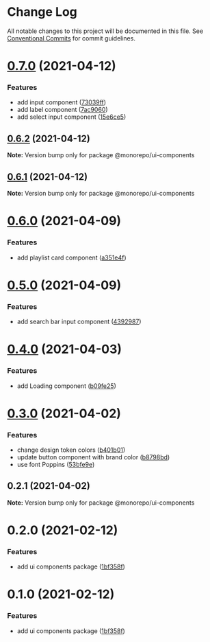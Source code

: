 # Change Log

All notable changes to this project will be documented in this file.
See [Conventional Commits](https://conventionalcommits.org) for commit guidelines.

# [0.7.0](https://github.com/emunhoz/spotifood/compare/@monorepo/ui-components@0.6.2...@monorepo/ui-components@0.7.0) (2021-04-12)


### Features

* add input component ([73039ff](https://github.com/emunhoz/spotifood/commit/73039ff18278adaab947ae4c27103314292acdc1))
* add label component ([7ac9060](https://github.com/emunhoz/spotifood/commit/7ac906057b4e303d475c1b81420ab5c4938d8f8c))
* add select input component ([15e6ce5](https://github.com/emunhoz/spotifood/commit/15e6ce59c5f0dc2fa8bccd79de0085d6173cd9ff))





## [0.6.2](https://github.com/emunhoz/spotifood/compare/@monorepo/ui-components@0.6.1...@monorepo/ui-components@0.6.2) (2021-04-12)

**Note:** Version bump only for package @monorepo/ui-components





## [0.6.1](https://github.com/emunhoz/spotifood/compare/@monorepo/ui-components@0.6.0...@monorepo/ui-components@0.6.1) (2021-04-12)

**Note:** Version bump only for package @monorepo/ui-components





# [0.6.0](https://github.com/emunhoz/spotifood/compare/@monorepo/ui-components@0.5.0...@monorepo/ui-components@0.6.0) (2021-04-09)


### Features

* add playlist card component ([a351e4f](https://github.com/emunhoz/spotifood/commit/a351e4fbe326722eaf8b0d1c35fbd9dd124b0857))





# [0.5.0](https://github.com/emunhoz/spotifood/compare/@monorepo/ui-components@0.4.0...@monorepo/ui-components@0.5.0) (2021-04-09)


### Features

* add search bar input component ([4392987](https://github.com/emunhoz/spotifood/commit/43929870548bd498b3d24f19a937c8f864c91dcb))





# [0.4.0](https://github.com/emunhoz/spotifood/compare/@monorepo/ui-components@0.3.0...@monorepo/ui-components@0.4.0) (2021-04-03)


### Features

* add Loading component ([b09fe25](https://github.com/emunhoz/spotifood/commit/b09fe25adfe11402455aae6edf9c349de29a1c67))





# [0.3.0](https://github.com/emunhoz/spotifood/compare/@monorepo/ui-components@0.2.1...@monorepo/ui-components@0.3.0) (2021-04-02)


### Features

* change design token colors ([b401b01](https://github.com/emunhoz/spotifood/commit/b401b01b818f5a8967567a0aed60ac8d1d497a77))
* update button component with brand color ([b8798bd](https://github.com/emunhoz/spotifood/commit/b8798bd9e4f937bb0d57f1996e1d366cdda0cdce))
* use font Poppins ([53bfe9e](https://github.com/emunhoz/spotifood/commit/53bfe9ea4fc0892723c10fc7b1acdfd94dca5dd2))





## 0.2.1 (2021-04-02)

**Note:** Version bump only for package @monorepo/ui-components





# 0.2.0 (2021-02-12)


### Features

* add ui components package ([1bf358f](https://github.com/emunhoz/monorepo-boilerplate/commit/1bf358fb0891a84d79ea2d8382a2cfb1a008e34e))





# 0.1.0 (2021-02-12)


### Features

* add ui components package ([1bf358f](https://github.com/emunhoz/monorepo-boilerplate/commit/1bf358fb0891a84d79ea2d8382a2cfb1a008e34e))
